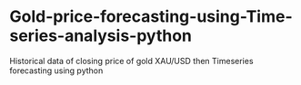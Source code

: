 # Gold-price-forecasting-using-Time-series-analysis-python
Historical data of closing price of gold XAU/USD then Timeseries forecasting using python

